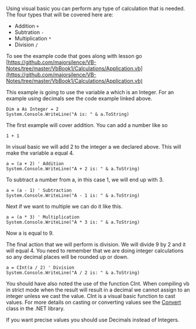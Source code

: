 Using visual basic you can perform any type of calculation that is needed.  The four types that will be covered here are:
* Addition ``` + ```
* Subtration ``` - ```
* Multiplication ``` * ```
* Division ``` / ```

To see the example code that goes along with lesson go [https://github.com/majorsilence/VB-Notes/tree/master/VbBook1/Calculations/Application.vb](https://github.com/majorsilence/VB-Notes/tree/master/VbBook1/Calculations/Application.vb)

This example is going to use the variable a which is an Integer.  For an example using decimals see the code example linked above.
```vb.net
Dim a As Integer = 2
System.Console.WriteLine("A is: " & a.ToString)
```

The first example will cover addition.  You can add a number like so
```
1 + 1
```
In visual basic we will add 2 to the integer a we declared above.  This will make the variable a equal 4.

```vb.net
a = (a + 2) ' Addition
System.Console.WriteLine("A + 2 is: " & a.ToString)
```

To subtract a number from a, in this case 1, we will end up with 3.
```vb.net
a = (a - 1) ' Subtraction
System.Console.WriteLine("A - 1 is: " & a.ToString)
```

Next if we want to multiple we can do it like this.
```vb.net
a = (a * 3) ' Multiplication
System.Console.WriteLine("A * 3 is: " & a.ToString)
```
Now a is equal to 9.

The final action that we will perform is division.  We will divide 9 by 2 and it will equal 4.  You need to remember that we are doing integer calculations so any decimal places will be rounded up or down.  
```vb.net
a = CInt(a / 2) ' Division
System.Console.WriteLine("A / 2 is: " & a.ToString)
```  

You should have also noted the use of the function CInt.  When compiling vb in strict mode when the result will result in a decimal we cannot assign to an integer unless we cast the value.  CInt is a visual basic function to cast values.  For more details on casting or converting values see the [Convert](http://msdn.microsoft.com/en-us/library/system.convert.aspx) class in the .NET library.

If you want precise values you should use Decimals instead of Integers.